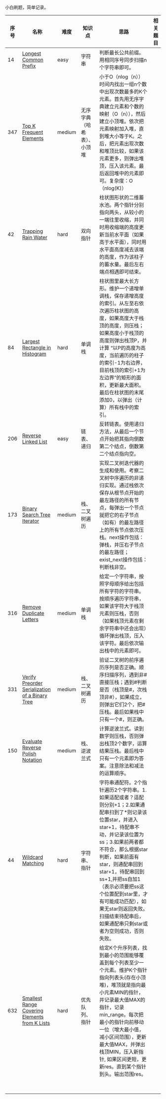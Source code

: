 小白刷题，简单记录。

| 序号 | 名称                                                         | 难度   | 知识点                     | 思路                                                         | 相关题目 |
| ---- | ------------------------------------------------------------ | ------ | -------------------------- | ------------------------------------------------------------ | -------- |
| 14   | [Longest Common Prefix](./14.longest-common-prefix.cpp)      | easy   | 字符串                     | 判断最长公共前缀。用相同序号同步扫描n个字符串即可。          |          |
| 347  | [Top K Frequent Elements](./347.top-k-frequent-elements.cpp) | medium | 无序字典（哈希表）、小顶堆 | 小于O（nlog（n））时间内找出一组n个数中出现次数最多的K个元素。首先用无序字典建立元素和个数的映射（O（n）），然后建立小顶堆。依次把元素映射加入堆，直到堆大小等于K。之后，把元素出现次数和堆顶比较，如果该元素更多，则弹出堆顶，压入该元素。最后返回堆中的元素即可。复杂度：O（nlog(K)） |          |
| 42   | [Trapping Rain Water](./42.trapping-rain-water.py)           | hard   | 双向指针                   | 柱状图形状的二维蓄水池。两个指针分别指向两头，从较小的一端往里收缩，并同时用收缩端的高度更新当前水平面（如果高于水平面），同时用水平面高度减去该端的高度，作为该柱子的蓄水量。最后左右端点相遇即可结束。 |          |
| 84   | [Largest Rectangle in Histogram](84.largest-rectangle-in-histogram.py) | hard   | 单调栈                     | 柱状图里最大长方形。维护一个递增单调栈，保存递增高度的索引。从左至右依次遍历柱状图的高度，如果高度大于栈顶的高度，则压栈；如果高度小于栈顶的高度则弹出栈顶P，并计算 “以P的高度为高度，当前遍历的柱子的索引-1为右边界，目前栈顶的索引+1为左边界”的矩形的面积，更新最大面积。最后在柱状图的末尾添加0，以弹出（计算）所有栈中的索引。 |          |
| 206  | [Reverse Linked List](./206.reverse-linked-list.py)          | easy   | 链表、递归                 | 反转链表。使用递归方法，从最后一个节点开始把其指向倒数第二个结点，倒数第二个结点指向空。 |          |
| 173  | [Binary Search Tree Iterator](./173.binary-search-tree-iterator.py) | medium | 栈、二叉树遍历             | 实现二叉树迭代器的生成和使用。考察二叉树中序遍历的非递归实现。通过栈依次保存从根节点开始的最左路径的所有节点，每弹出一个节点就把它的右子节点（如有）的最左路径上的所有节点依次压栈。next操作包括：弹栈，并压右子节点的最左路径；exist_next操作包括：判断栈非空。 |          |
| 316  | [Remove Duplicate Letters](316.remove-duplicate-letters.py)  | medium | 单调栈                     | 给定一个字符串，按照字母顺序给出包括所有字符的字符串。按顺序遍历字符串，如果该字符大于栈顶元素则压栈，否则（如果栈顶元素在剩余字符串中还会出现）循环弹出栈顶，压入该字符。最后依次输出栈中的元素即可。 |          |
| 331  | [Verify Preorder Serialization of a Binary Tree](./331.verify-preorder-serialization-of-a-binary-tree.py) | medium | 栈、二叉树遍历             | 验证二叉树的前序遍历序列是否正确。顺序扫描序列，遇到非#直接压栈；遇到#判断是否（栈顶是#，次栈顶非#），如果成立，则弹出它们2个，把#压栈。最后如果栈中只有一个#，则正确。 |          |
| 150  | [Evaluate Reverse Polish Notation](./150.evaluate-reverse-polish-notation.py) | medium | 栈、逆波兰式               | 计算逆波兰式。读到数字则压栈，否则弹出栈顶2个数字，运算结果压栈。最后栈中只有一个元素即为答案。注意除法和减法的运算顺序。 |          |
| 44   | [Wildcard Matching](./44.wildcard-matching.cpp)              | hard   | 字符串、指针               | 字符串通配符。2个指针遍历2个字符串。1. 如果适配或者？适配则分别+1；2.如果通配串扫到了*则记录该位置star，并进入star+1，待配串不动，并记录该位置为ss；3.如果前两者都不符合，那么根据star判断，如果前面有star，则通配串回到star+1，待配串回到ss+1,并把ss自加1（表示必须要把ss这个位置配到star里，才有可能成功匹配），如果无star则返回失败。扫描结束待配串后，如果通配串只剩star或者为空则成功，否则失败。 |          |
| 632  | [Smallest Range Covering Elements from K Lists](./632.smallest-range-covering-elements-from-k-lists.cpp) | hard   | 优先队列、指针             | 给定K个升序列表，找到最小的范围能够覆盖到每个列表至少一个元素。维护K个指针指向列表头(存在小顶堆)，堆顶就是指向最小元素MIN的指针，并记录最大值MAX的指针，记录min_range。每次把最小的指针向前移动一位（增大最小值，减小区间范围），更新最大值MAX，并弹出栈顶MIN，压入新指针, 如果区间更短，更新res。直到某个指针到头。输出范围res。 |          |
|      |                                                              |        |                            |                                                              |          |
|      |                                                              |        |                            |                                                              |          |
|      |                                                              |        |                            |                                                              |          |
|      |                                                              |        |                            |                                                              |          |
|      |                                                              |        |                            |                                                              |          |
|      |                                                              |        |                            |                                                              |          |
|      |                                                              |        |                            |                                                              |          |
|      |                                                              |        |                            |                                                              |          |

